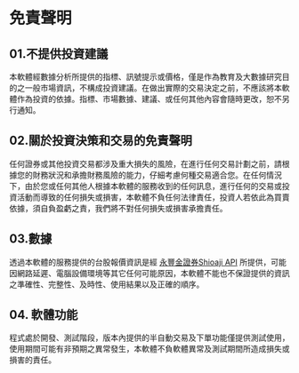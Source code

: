 # 免責聲明

## 01.不提供投資建議

本軟體經數據分析所提供的指標、訊號提示或價格，僅是作為教育及大數據研究目的之一般市場資訊，不構成投資建議。在做出實際的交易決定之前，不應該將本軟體作為投資的依據。指標、市場數據、建議、或任何其他內容會隨時更改，恕不另行通知。


## 02.關於投資決策和交易的免責聲明

任何證券或其他投資交易都涉及重大損失的風險，在進行任何交易計劃之前，請根據您的財務狀況和承擔財務風險的能力，仔細考慮何種交易適合您。在任何情況下，由於您或任何其他人根據本軟體的服務收到的任何訊息，進行任何的交易或投資活動而導致的任何損失或損害，本軟體不負任何法律責任，投資人若依此為買賣依據，須自負盈虧之責，我們將不對任何損失或損害承擔責任。

## 03.數據

透過本軟體的服務提供的台股報價資訊是經 <a href="https://sinotrade.github.io/" target="_blank">永豐金證券Shioaji API</a> 所提供，可能因網路延遲、電腦設備環境等其它任何可能原因，本軟體不能也不保證提供的資訊之準確性、完整性、及時性、使用結果以及正確的順序。

## 04. 軟體功能

程式處於開發、測試階段，版本內提供的半自動交易及下單功能僅提供測試使用，使用期間可能有非預期之異常發生，本軟體不負軟體異常及測試期間所造成損失或損害的責任。
